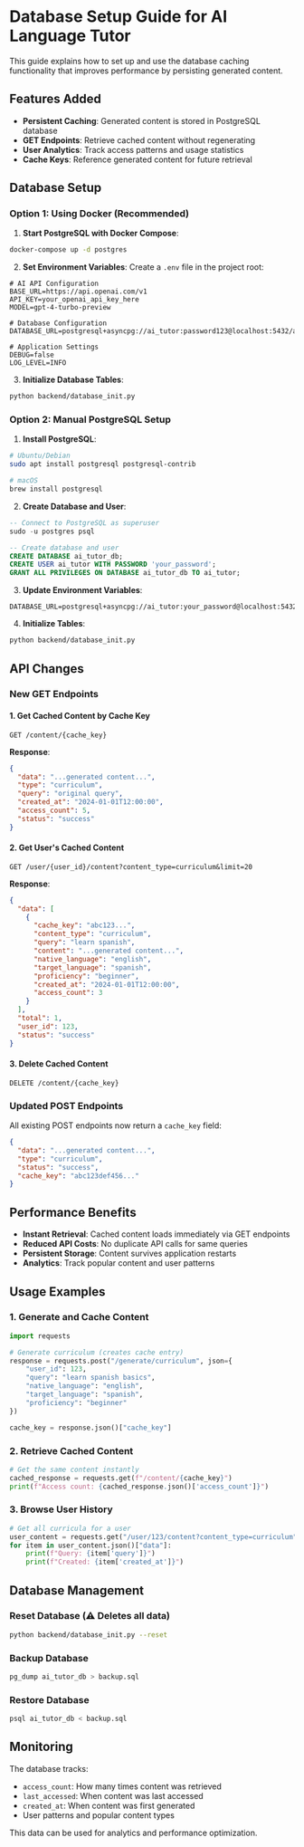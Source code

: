 # Database Setup Guide for AI Language Tutor

This guide explains how to set up and use the database caching functionality that improves performance by persisting generated content.

## Features Added

- **Persistent Caching**: Generated content is stored in PostgreSQL database
- **GET Endpoints**: Retrieve cached content without regenerating
- **User Analytics**: Track access patterns and usage statistics
- **Cache Keys**: Reference generated content for future retrieval

## Database Setup

### Option 1: Using Docker (Recommended)

1. **Start PostgreSQL with Docker Compose**:
```bash
docker-compose up -d postgres
```

2. **Set Environment Variables**:
Create a `.env` file in the project root:
```env
# AI API Configuration
BASE_URL=https://api.openai.com/v1
API_KEY=your_openai_api_key_here
MODEL=gpt-4-turbo-preview

# Database Configuration
DATABASE_URL=postgresql+asyncpg://ai_tutor:password123@localhost:5432/ai_tutor_db

# Application Settings
DEBUG=false
LOG_LEVEL=INFO
```

3. **Initialize Database Tables**:
```bash
python backend/database_init.py
```

### Option 2: Manual PostgreSQL Setup

1. **Install PostgreSQL**:
```bash
# Ubuntu/Debian
sudo apt install postgresql postgresql-contrib

# macOS
brew install postgresql
```

2. **Create Database and User**:
```sql
-- Connect to PostgreSQL as superuser
sudo -u postgres psql

-- Create database and user
CREATE DATABASE ai_tutor_db;
CREATE USER ai_tutor WITH PASSWORD 'your_password';
GRANT ALL PRIVILEGES ON DATABASE ai_tutor_db TO ai_tutor;
```

3. **Update Environment Variables**:
```env
DATABASE_URL=postgresql+asyncpg://ai_tutor:your_password@localhost:5432/ai_tutor_db
```

4. **Initialize Tables**:
```bash
python backend/database_init.py
```

## API Changes

### New GET Endpoints

#### 1. Get Cached Content by Cache Key
```http
GET /content/{cache_key}
```

**Response**:
```json
{
  "data": "...generated content...",
  "type": "curriculum",
  "query": "original query",
  "created_at": "2024-01-01T12:00:00",
  "access_count": 5,
  "status": "success"
}
```

#### 2. Get User's Cached Content
```http
GET /user/{user_id}/content?content_type=curriculum&limit=20
```

**Response**:
```json
{
  "data": [
    {
      "cache_key": "abc123...",
      "content_type": "curriculum",
      "query": "learn spanish",
      "content": "...generated content...",
      "native_language": "english",
      "target_language": "spanish",
      "proficiency": "beginner",
      "created_at": "2024-01-01T12:00:00",
      "access_count": 3
    }
  ],
  "total": 1,
  "user_id": 123,
  "status": "success"
}
```

#### 3. Delete Cached Content
```http
DELETE /content/{cache_key}
```

### Updated POST Endpoints

All existing POST endpoints now return a `cache_key` field:

```json
{
  "data": "...generated content...",
  "type": "curriculum",
  "status": "success",
  "cache_key": "abc123def456..."
}
```

## Performance Benefits

- **Instant Retrieval**: Cached content loads immediately via GET endpoints
- **Reduced API Costs**: No duplicate API calls for same queries
- **Persistent Storage**: Content survives application restarts
- **Analytics**: Track popular content and user patterns

## Usage Examples

### 1. Generate and Cache Content
```python
import requests

# Generate curriculum (creates cache entry)
response = requests.post("/generate/curriculum", json={
    "user_id": 123,
    "query": "learn spanish basics",
    "native_language": "english",
    "target_language": "spanish",
    "proficiency": "beginner"
})

cache_key = response.json()["cache_key"]
```

### 2. Retrieve Cached Content
```python
# Get the same content instantly
cached_response = requests.get(f"/content/{cache_key}")
print(f"Access count: {cached_response.json()['access_count']}")
```

### 3. Browse User History
```python
# Get all curricula for a user
user_content = requests.get("/user/123/content?content_type=curriculum")
for item in user_content.json()["data"]:
    print(f"Query: {item['query']}")
    print(f"Created: {item['created_at']}")
```

## Database Management

### Reset Database (⚠️ Deletes all data)
```bash
python backend/database_init.py --reset
```

### Backup Database
```bash
pg_dump ai_tutor_db > backup.sql
```

### Restore Database
```bash
psql ai_tutor_db < backup.sql
```

## Monitoring

The database tracks:
- `access_count`: How many times content was retrieved
- `last_accessed`: When content was last accessed
- `created_at`: When content was first generated
- User patterns and popular content types

This data can be used for analytics and performance optimization. 